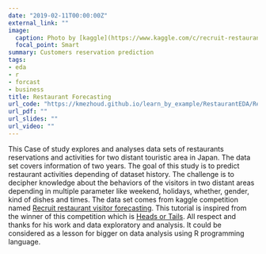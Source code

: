 ```yaml
---
date: "2019-02-11T00:00:00Z"
external_link: ""
image:
  caption: Photo by [kaggle](https://www.kaggle.com/c/recruit-restaurant-visitor-forecasting)
  focal_point: Smart
summary: Customers reservation prediction
tags:
- eda
- r
- forcast
- business
title: Restaurant Forecasting
url_code: "https://kmezhoud.github.io/learn_by_example/RestaurantEDA/RestaurantEDA.html"
url_pdf: ""
url_slides: ""
url_video: ""
---
```


This Case of study explores and analyses data sets of restaurants reservations and activities for two distant touristic area in Japan. The data set covers information of two years. 
The goal of this study is to predict restaurant activities depending of dataset history. The challenge is to decipher knowledge about the behaviors of the visitors in two distant areas depending in multiple parameter like weekend, holidays, whether, gender, kind of dishes and times.
The data set comes from kaggle competition named [Recruit restaurant visitor forecasting](https://www.kaggle.com/c/recruit-restaurant-visitor-forecasting). This tutorial is inspired from the winner of this competition which is [Heads or Tails](https://www.kaggle.com/headsortails). All respect and thanks for his work and data exploratory and analysis. It could be considered as a lesson for bigger on data analysis using R programming language.